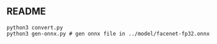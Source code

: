 ## README

```shell
python3 convert.py
python3 gen-onnx.py # gen onnx file in ../model/facenet-fp32.onnx
```